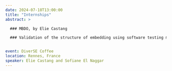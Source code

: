 ```yaml
---
date: 2024-07-18T13:00:00
title: "Internships"
abstract: >

  ### MBDO, by Elie Castang

  ### Validation of the structure of embedding using software testing methods, by Sofiane El Naggar


event: DiverSE Coffee
location: Rennes, France
speaker: Elie Castang and Sofiane El Naggar
---
```

